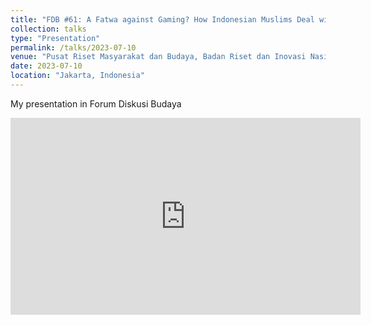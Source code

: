 ```yaml
---
title: "FDB #61: A Fatwa against Gaming? How Indonesian Muslims Deal with Online Games and Islamophobia"
collection: talks
type: "Presentation"
permalink: /talks/2023-07-10
venue: "Pusat Riset Masyarakat dan Budaya, Badan Riset dan Inovasi Nasional"
date: 2023-07-10
location: "Jakarta, Indonesia"
---
```


My presentation in Forum Diskusi Budaya

<iframe width="560" height="315" src="https://www.youtube.com/embed/-0hFtjJUASQ?si=7cGsISANId3BXKj-" title="YouTube video player" frameborder="0" allow="accelerometer; autoplay; clipboard-write; encrypted-media; gyroscope; picture-in-picture; web-share" allowfullscreen></iframe>

